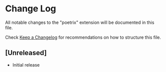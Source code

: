 # Change Log

All notable changes to the "poetrix" extension will be documented in this file.

Check [Keep a Changelog](http://keepachangelog.com/) for recommendations on how to structure this file.

## [Unreleased]

- Initial release